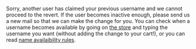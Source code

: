 Sorry, another user has claimed your previous username and we cannot proceed to the revert. If the user becomes inactive enough, please send us a new mail so that we can make the change for you. You can check when a username becomes available by going on [the store](http://store.ppy.sh/store/product/32) and typing the username you want (without adding the change to your cart!), or you can read [name availaibility rules](https://osu.ppy.sh/help/wiki/Help_Center#can-i-take-another-player's-username?).